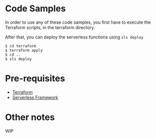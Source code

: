 # Code Samples

In order to use any of these code samples, you first have to execute the Terraform scripts, in the terraform directory.

After that, you can deploy the serverless functions using `sls deploy`

    $ cd terraform
    $ terraform apply
    $ cd ..
    $ sls deploy

# Pre-requisites

* [Terraform](https://terraform.io/)
* [Serverless Framework](https://serverless.com/)

# Other notes

WIP    
 
